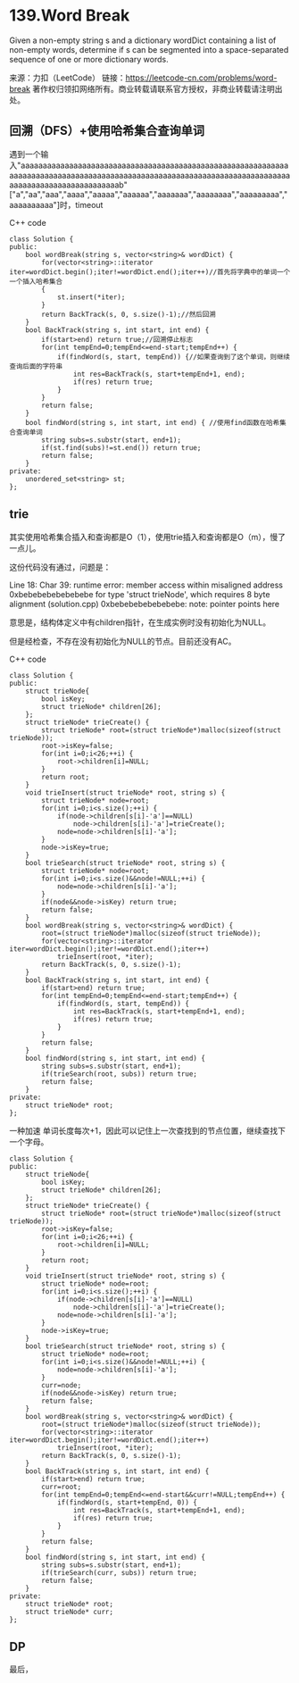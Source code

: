 # 139.Word Break

Given a non-empty string s and a dictionary wordDict containing a list of non-empty words, determine if s can be segmented into a space-separated sequence of one or more dictionary words.

来源：力扣（LeetCode）
链接：https://leetcode-cn.com/problems/word-break
著作权归领扣网络所有。商业转载请联系官方授权，非商业转载请注明出处。

## 回溯（DFS）+使用哈希集合查询单词
遇到一个输入"aaaaaaaaaaaaaaaaaaaaaaaaaaaaaaaaaaaaaaaaaaaaaaaaaaaaaaaaaaaaaaaaaaaaaaaaaaaaaaaaaaaaaaaaaaaaaaaaaaaaaaaaaaaaaaaaaaaaaaaaaaaaaaaaaaaaaaaaaaaaaaaaaaaaaab"
["a","aa","aaa","aaaa","aaaaa","aaaaaa","aaaaaaa","aaaaaaaa","aaaaaaaaa","aaaaaaaaaa"]时，timeout

C++ code
```
class Solution {
public:
    bool wordBreak(string s, vector<string>& wordDict) {
        for(vector<string>::iterator iter=wordDict.begin();iter!=wordDict.end();iter++)//首先将字典中的单词一个一个插入哈希集合
        {
            st.insert(*iter);
        }
        return BackTrack(s, 0, s.size()-1);//然后回溯
    }
    bool BackTrack(string s, int start, int end) {
        if(start>end) return true;//回溯停止标志
        for(int tempEnd=0;tempEnd<=end-start;tempEnd++) {
            if(findWord(s, start, tempEnd)) {//如果查询到了这个单词，则继续查询后面的字符串
                int res=BackTrack(s, start+tempEnd+1, end);
                if(res) return true;
            }
        }
        return false;
    }
    bool findWord(string s, int start, int end) { //使用find函数在哈希集合查询单词
        string subs=s.substr(start, end+1);
        if(st.find(subs)!=st.end()) return true;
        return false;
    }
private:
    unordered_set<string> st;
};
```

## trie
其实使用哈希集合插入和查询都是O（1），使用trie插入和查询都是O（m），慢了一点儿。

这份代码没有通过，问题是：

Line 18: Char 39: runtime error: member access within misaligned address 0xbebebebebebebebe for type 'struct trieNode', which requires 8 byte alignment (solution.cpp)
0xbebebebebebebebe: note: pointer points here
<memory cannot be printed>

意思是，结构体定义中有children指针，在生成实例时没有初始化为NULL。

但是经检查，不存在没有初始化为NULL的节点。目前还没有AC。

C++ code
```
class Solution {
public:
    struct trieNode{
        bool isKey;
        struct trieNode* children[26];
    };
    struct trieNode* trieCreate() {
        struct trieNode* root=(struct trieNode*)malloc(sizeof(struct trieNode));
        root->isKey=false;
        for(int i=0;i<26;++i) {
            root->children[i]=NULL;
        }
        return root;
    }
    void trieInsert(struct trieNode* root, string s) {
        struct trieNode* node=root;
        for(int i=0;i<s.size();++i) {
            if(node->children[s[i]-'a']==NULL) 
                node->children[s[i]-'a']=trieCreate();
            node=node->children[s[i]-'a'];
        }
        node->isKey=true;
    }
    bool trieSearch(struct trieNode* root, string s) {
        struct trieNode* node=root;
        for(int i=0;i<s.size()&&node!=NULL;++i) {
            node=node->children[s[i]-'a'];
        }
        if(node&&node->isKey) return true;
        return false;
    }
    bool wordBreak(string s, vector<string>& wordDict) {
        root=(struct trieNode*)malloc(sizeof(struct trieNode));
        for(vector<string>::iterator iter=wordDict.begin();iter!=wordDict.end();iter++)
            trieInsert(root, *iter);
        return BackTrack(s, 0, s.size()-1);
    }
    bool BackTrack(string s, int start, int end) {
        if(start>end) return true;
        for(int tempEnd=0;tempEnd<=end-start;tempEnd++) {
            if(findWord(s, start, tempEnd)) {
                int res=BackTrack(s, start+tempEnd+1, end);
                if(res) return true;
            }
        }
        return false;
    }
    bool findWord(string s, int start, int end) {
        string subs=s.substr(start, end+1);
        if(trieSearch(root, subs)) return true;
        return false;
    }
private:
    struct trieNode* root;
};
```

一种加速
单词长度每次+1，因此可以记住上一次查找到的节点位置，继续查找下一个字母。
```
class Solution {
public:
    struct trieNode{
        bool isKey;
        struct trieNode* children[26];
    };
    struct trieNode* trieCreate() {
        struct trieNode* root=(struct trieNode*)malloc(sizeof(struct trieNode));
        root->isKey=false;
        for(int i=0;i<26;++i) {
            root->children[i]=NULL;
        }
        return root;
    }
    void trieInsert(struct trieNode* root, string s) {
        struct trieNode* node=root;
        for(int i=0;i<s.size();++i) {
            if(node->children[s[i]-'a']==NULL) 
                node->children[s[i]-'a']=trieCreate();
            node=node->children[s[i]-'a'];
        }
        node->isKey=true;
    }
    bool trieSearch(struct trieNode* root, string s) {
        struct trieNode* node=root;
        for(int i=0;i<s.size()&&node!=NULL;++i) {
            node=node->children[s[i]-'a'];
        }
        curr=node;
        if(node&&node->isKey) return true;
        return false;
    }
    bool wordBreak(string s, vector<string>& wordDict) {
        root=(struct trieNode*)malloc(sizeof(struct trieNode));
        for(vector<string>::iterator iter=wordDict.begin();iter!=wordDict.end();iter++)
            trieInsert(root, *iter);
        return BackTrack(s, 0, s.size()-1);
    }
    bool BackTrack(string s, int start, int end) {
        if(start>end) return true;
        curr=root;
        for(int tempEnd=0;tempEnd<=end-start&&curr!=NULL;tempEnd++) {
            if(findWord(s, start+tempEnd, 0)) {
                int res=BackTrack(s, start+tempEnd+1, end);
                if(res) return true;
            }
        }
        return false;
    }
    bool findWord(string s, int start, int end) {
        string subs=s.substr(start, end+1);
        if(trieSearch(curr, subs)) return true;
        return false;
    }
private:
    struct trieNode* root;
    struct trieNode* curr;
};
```

## DP
最后，
